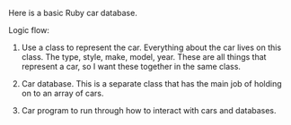Here is a basic Ruby car database.

Logic flow:
  1. Use a class to represent the car. Everything about the car lives on this class. The type, style, make, model, year. These are all things that represent a car, so I want these together in the same class.

  2. Car database. This is a separate class that has the main job of holding on to an array of cars.

  3. Car program to run through how to interact with cars and databases.

  
